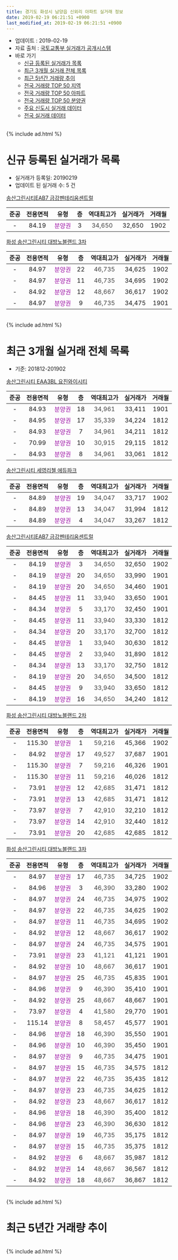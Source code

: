 ```yaml
---
title: 경기도 화성시 남양읍 신외리 아파트 실거래 정보
date: 2019-02-19 06:21:51 +0900
last_modified_at: 2019-02-19 06:21:51 +0900
---
```


* 업데이트 : 2019-02-19
* 자료 출처 : [국토교통부 실거래가 공개시스템](http://rt.molit.go.kr)
* 바로 가기
    * [신규 등록된 실거래가 목록](#신규-등록된-실거래가-목록)
    * [최근 3개월 실거래 전체 목록](#최근-3개월-실거래-전체-목록)
    * [최근 5년간 거래량 추이](#최근-5년간-거래량-추이)
    * [전국 거래량 TOP 50 지역](https://ayogom.github.io/apt-trade-info/최근-3개월-전국에서-가장-거래가-많이-발생한-지역)
    * [전국 거래량 TOP 50 아파트](https://ayogom.github.io/apt-trade-info/최근-3개월-전국에서-가장-거래가-많이-발생한-아파트)
    * [전국 거래량 TOP 50 분양권](https://ayogom.github.io/apt-trade-info/최근-3개월-전국에서-가장-거래가-많이-발생한-분양권)
    * [주요 신도시 실거래 데이터](https://ayogom.github.io/apt-trade-info/주요-신도시)
    * [전국 실거래 데이터](https://ayogom.github.io/apt-trade-info/전국)
<br>
{% include ad.html %}
<br>

# 신규 등록된 실거래가 목록
* 실거래가 등록일: 20190219
* 업데이트 된 실거래 수: 5 건


[송산그린시티EAB7 금강펜테리움센트럴](https://search.naver.com/search.naver?query=%EA%B2%BD%EA%B8%B0%EB%8F%84+%ED%99%94%EC%84%B1%EC%8B%9C+%EB%82%A8%EC%96%91%EC%9D%8D+%EC%8B%A0%EC%99%B8%EB%A6%AC+%EC%86%A1%EC%82%B0%EA%B7%B8%EB%A6%B0%EC%8B%9C%ED%8B%B0EAB7+%EA%B8%88%EA%B0%95%ED%8E%9C%ED%85%8C%EB%A6%AC%EC%9B%80%EC%84%BC%ED%8A%B8%EB%9F%B4)

|준공|전용면적|유형|층|역대최고가|실거래가|거래월|
|:---:|:---:|:---:|:---:|:---:|:---:|:---:|
|-|84.19|<span style="color:#9C11A5">분양권</span>|3|<span style="color:#444444">34,650</span>|32,650|1902|

[화성 송산그린시티 대방노블랜드 3차](https://search.naver.com/search.naver?query=%EA%B2%BD%EA%B8%B0%EB%8F%84+%ED%99%94%EC%84%B1%EC%8B%9C+%EB%82%A8%EC%96%91%EC%9D%8D+%EC%8B%A0%EC%99%B8%EB%A6%AC+%ED%99%94%EC%84%B1+%EC%86%A1%EC%82%B0%EA%B7%B8%EB%A6%B0%EC%8B%9C%ED%8B%B0+%EB%8C%80%EB%B0%A9%EB%85%B8%EB%B8%94%EB%9E%9C%EB%93%9C+3%EC%B0%A8)

|준공|전용면적|유형|층|역대최고가|실거래가|거래월|
|:---:|:---:|:---:|:---:|:---:|:---:|:---:|
|-|84.97|<span style="color:#9C11A5">분양권</span>|22|<span style="color:#444444">46,735</span>|34,625|1902|
|-|84.97|<span style="color:#9C11A5">분양권</span>|11|<span style="color:#444444">46,735</span>|34,695|1902|
|-|84.92|<span style="color:#9C11A5">분양권</span>|12|<span style="color:#444444">48,667</span>|36,617|1902|
|-|84.97|<span style="color:#9C11A5">분양권</span>|9|<span style="color:#444444">46,735</span>|34,475|1901|


<br>
{% include ad.html %}
<br>

# 최근 3개월 실거래 전체 목록
* 기준: 201812-201902


[송산그린시티 EAA3BL 요진와이시티](https://search.naver.com/search.naver?query=%EA%B2%BD%EA%B8%B0%EB%8F%84+%ED%99%94%EC%84%B1%EC%8B%9C+%EB%82%A8%EC%96%91%EC%9D%8D+%EC%8B%A0%EC%99%B8%EB%A6%AC+%EC%86%A1%EC%82%B0%EA%B7%B8%EB%A6%B0%EC%8B%9C%ED%8B%B0+EAA3BL+%EC%9A%94%EC%A7%84%EC%99%80%EC%9D%B4%EC%8B%9C%ED%8B%B0)

|준공|전용면적|유형|층|역대최고가|실거래가|거래월|
|:---:|:---:|:---:|:---:|:---:|:---:|:---:|
|-|84.93|<span style="color:#9C11A5">분양권</span>|18|<span style="color:#444444">34,961</span>|33,411|1901|
|-|84.95|<span style="color:#9C11A5">분양권</span>|17|<span style="color:#444444">35,339</span>|34,224|1812|
|-|84.93|<span style="color:#9C11A5">분양권</span>|7|<span style="color:#444444">34,961</span>|34,211|1812|
|-|70.99|<span style="color:#9C11A5">분양권</span>|10|<span style="color:#444444">30,915</span>|29,115|1812|
|-|84.93|<span style="color:#9C11A5">분양권</span>|8|<span style="color:#444444">34,961</span>|33,061|1812|

[송산그린시티 세영리첼 에듀파크](https://search.naver.com/search.naver?query=%EA%B2%BD%EA%B8%B0%EB%8F%84+%ED%99%94%EC%84%B1%EC%8B%9C+%EB%82%A8%EC%96%91%EC%9D%8D+%EC%8B%A0%EC%99%B8%EB%A6%AC+%EC%86%A1%EC%82%B0%EA%B7%B8%EB%A6%B0%EC%8B%9C%ED%8B%B0+%EC%84%B8%EC%98%81%EB%A6%AC%EC%B2%BC+%EC%97%90%EB%93%80%ED%8C%8C%ED%81%AC)

|준공|전용면적|유형|층|역대최고가|실거래가|거래월|
|:---:|:---:|:---:|:---:|:---:|:---:|:---:|
|-|84.89|<span style="color:#9C11A5">분양권</span>|19|<span style="color:#444444">34,047</span>|33,717|1902|
|-|84.89|<span style="color:#9C11A5">분양권</span>|13|<span style="color:#444444">34,047</span>|31,994|1812|
|-|84.89|<span style="color:#9C11A5">분양권</span>|4|<span style="color:#444444">34,047</span>|33,267|1812|

[송산그린시티EAB7 금강펜테리움센트럴](https://search.naver.com/search.naver?query=%EA%B2%BD%EA%B8%B0%EB%8F%84+%ED%99%94%EC%84%B1%EC%8B%9C+%EB%82%A8%EC%96%91%EC%9D%8D+%EC%8B%A0%EC%99%B8%EB%A6%AC+%EC%86%A1%EC%82%B0%EA%B7%B8%EB%A6%B0%EC%8B%9C%ED%8B%B0EAB7+%EA%B8%88%EA%B0%95%ED%8E%9C%ED%85%8C%EB%A6%AC%EC%9B%80%EC%84%BC%ED%8A%B8%EB%9F%B4)

|준공|전용면적|유형|층|역대최고가|실거래가|거래월|
|:---:|:---:|:---:|:---:|:---:|:---:|:---:|
|-|84.19|<span style="color:#9C11A5">분양권</span>|3|<span style="color:#444444">34,650</span>|32,650|1902|
|-|84.19|<span style="color:#9C11A5">분양권</span>|20|<span style="color:#444444">34,650</span>|33,990|1901|
|-|84.19|<span style="color:#9C11A5">분양권</span>|20|<span style="color:#444444">34,650</span>|34,460|1901|
|-|84.45|<span style="color:#9C11A5">분양권</span>|11|<span style="color:#444444">33,940</span>|33,650|1901|
|-|84.34|<span style="color:#9C11A5">분양권</span>|5|<span style="color:#444444">33,170</span>|32,450|1901|
|-|84.45|<span style="color:#9C11A5">분양권</span>|11|<span style="color:#444444">33,940</span>|33,330|1812|
|-|84.34|<span style="color:#9C11A5">분양권</span>|20|<span style="color:#444444">33,170</span>|32,700|1812|
|-|84.45|<span style="color:#9C11A5">분양권</span>|1|<span style="color:#444444">33,940</span>|30,630|1812|
|-|84.45|<span style="color:#9C11A5">분양권</span>|2|<span style="color:#444444">33,940</span>|31,890|1812|
|-|84.34|<span style="color:#9C11A5">분양권</span>|13|<span style="color:#444444">33,170</span>|32,750|1812|
|-|84.19|<span style="color:#9C11A5">분양권</span>|20|<span style="color:#444444">34,650</span>|34,500|1812|
|-|84.45|<span style="color:#9C11A5">분양권</span>|9|<span style="color:#444444">33,940</span>|33,650|1812|
|-|84.19|<span style="color:#9C11A5">분양권</span>|16|<span style="color:#444444">34,650</span>|34,240|1812|

[화성 송산그린시티 대방노블랜드 2차](https://search.naver.com/search.naver?query=%EA%B2%BD%EA%B8%B0%EB%8F%84+%ED%99%94%EC%84%B1%EC%8B%9C+%EB%82%A8%EC%96%91%EC%9D%8D+%EC%8B%A0%EC%99%B8%EB%A6%AC+%ED%99%94%EC%84%B1+%EC%86%A1%EC%82%B0%EA%B7%B8%EB%A6%B0%EC%8B%9C%ED%8B%B0+%EB%8C%80%EB%B0%A9%EB%85%B8%EB%B8%94%EB%9E%9C%EB%93%9C+2%EC%B0%A8)

|준공|전용면적|유형|층|역대최고가|실거래가|거래월|
|:---:|:---:|:---:|:---:|:---:|:---:|:---:|
|-|115.30|<span style="color:#9C11A5">분양권</span>|1|<span style="color:#444444">59,216</span>|45,366|1902|
|-|84.92|<span style="color:#9C11A5">분양권</span>|17|<span style="color:#444444">49,527</span>|37,687|1901|
|-|115.30|<span style="color:#9C11A5">분양권</span>|7|<span style="color:#444444">59,216</span>|46,326|1901|
|-|115.30|<span style="color:#9C11A5">분양권</span>|11|<span style="color:#444444">59,216</span>|46,026|1812|
|-|73.91|<span style="color:#9C11A5">분양권</span>|12|<span style="color:#444444">42,685</span>|31,471|1812|
|-|73.91|<span style="color:#9C11A5">분양권</span>|13|<span style="color:#444444">42,685</span>|31,471|1812|
|-|73.97|<span style="color:#9C11A5">분양권</span>|7|<span style="color:#444444">42,910</span>|32,210|1812|
|-|73.97|<span style="color:#9C11A5">분양권</span>|14|<span style="color:#444444">42,910</span>|32,440|1812|
|-|73.91|<span style="color:#9C11A5">분양권</span>|20|<span style="color:#444444">42,685</span>|42,685|1812|

[화성 송산그린시티 대방노블랜드 3차](https://search.naver.com/search.naver?query=%EA%B2%BD%EA%B8%B0%EB%8F%84+%ED%99%94%EC%84%B1%EC%8B%9C+%EB%82%A8%EC%96%91%EC%9D%8D+%EC%8B%A0%EC%99%B8%EB%A6%AC+%ED%99%94%EC%84%B1+%EC%86%A1%EC%82%B0%EA%B7%B8%EB%A6%B0%EC%8B%9C%ED%8B%B0+%EB%8C%80%EB%B0%A9%EB%85%B8%EB%B8%94%EB%9E%9C%EB%93%9C+3%EC%B0%A8)

|준공|전용면적|유형|층|역대최고가|실거래가|거래월|
|:---:|:---:|:---:|:---:|:---:|:---:|:---:|
|-|84.97|<span style="color:#9C11A5">분양권</span>|17|<span style="color:#444444">46,735</span>|34,725|1902|
|-|84.96|<span style="color:#9C11A5">분양권</span>|3|<span style="color:#444444">46,390</span>|33,280|1902|
|-|84.97|<span style="color:#9C11A5">분양권</span>|24|<span style="color:#444444">46,735</span>|34,975|1902|
|-|84.97|<span style="color:#9C11A5">분양권</span>|22|<span style="color:#444444">46,735</span>|34,625|1902|
|-|84.97|<span style="color:#9C11A5">분양권</span>|11|<span style="color:#444444">46,735</span>|34,695|1902|
|-|84.92|<span style="color:#9C11A5">분양권</span>|12|<span style="color:#444444">48,667</span>|36,617|1902|
|-|84.97|<span style="color:#9C11A5">분양권</span>|24|<span style="color:#444444">46,735</span>|34,575|1901|
|-|73.91|<span style="color:#9C11A5">분양권</span>|23|<span style="color:#444444">41,121</span>|41,121|1901|
|-|84.92|<span style="color:#9C11A5">분양권</span>|10|<span style="color:#444444">48,667</span>|36,617|1901|
|-|84.97|<span style="color:#9C11A5">분양권</span>|25|<span style="color:#444444">46,735</span>|45,835|1901|
|-|84.96|<span style="color:#9C11A5">분양권</span>|9|<span style="color:#444444">46,390</span>|35,410|1901|
|-|84.92|<span style="color:#9C11A5">분양권</span>|25|<span style="color:#444444">48,667</span>|48,667|1901|
|-|73.97|<span style="color:#9C11A5">분양권</span>|4|<span style="color:#444444">41,580</span>|29,770|1901|
|-|115.14|<span style="color:#9C11A5">분양권</span>|8|<span style="color:#444444">58,457</span>|45,577|1901|
|-|84.96|<span style="color:#9C11A5">분양권</span>|18|<span style="color:#444444">46,390</span>|35,550|1901|
|-|84.96|<span style="color:#9C11A5">분양권</span>|10|<span style="color:#444444">46,390</span>|35,450|1901|
|-|84.97|<span style="color:#9C11A5">분양권</span>|9|<span style="color:#444444">46,735</span>|34,475|1901|
|-|84.97|<span style="color:#9C11A5">분양권</span>|15|<span style="color:#444444">46,735</span>|34,575|1812|
|-|84.97|<span style="color:#9C11A5">분양권</span>|22|<span style="color:#444444">46,735</span>|35,435|1812|
|-|84.97|<span style="color:#9C11A5">분양권</span>|23|<span style="color:#444444">46,735</span>|34,625|1812|
|-|84.92|<span style="color:#9C11A5">분양권</span>|23|<span style="color:#444444">48,667</span>|36,617|1812|
|-|84.96|<span style="color:#9C11A5">분양권</span>|18|<span style="color:#444444">46,390</span>|35,400|1812|
|-|84.96|<span style="color:#9C11A5">분양권</span>|23|<span style="color:#444444">46,390</span>|36,630|1812|
|-|84.97|<span style="color:#9C11A5">분양권</span>|19|<span style="color:#444444">46,735</span>|35,175|1812|
|-|84.97|<span style="color:#9C11A5">분양권</span>|15|<span style="color:#444444">46,735</span>|35,375|1812|
|-|84.92|<span style="color:#9C11A5">분양권</span>|6|<span style="color:#444444">48,667</span>|35,987|1812|
|-|84.92|<span style="color:#9C11A5">분양권</span>|14|<span style="color:#444444">48,667</span>|36,567|1812|
|-|84.92|<span style="color:#9C11A5">분양권</span>|18|<span style="color:#444444">48,667</span>|36,867|1812|


<br>
{% include ad.html %}
<br>

# 최근 5년간 거래량 추이


<div style="width:100%;">
    <canvas id="deal_progress" height="200"></canvas>
</div>

<script>
new Chart(document.getElementById("deal_progress"), {
    type: 'line',
    data: {
        labels: ['201402','201403','201404','201405','201406','201407','201408','201409','201410','201411','201412','201501','201502','201503','201504','201505','201506','201507','201508','201509','201510','201511','201512','201601','201602','201603','201604','201605','201606','201607','201608','201609','201610','201611','201612','201701','201702','201703','201704','201705','201706','201707','201708','201709','201710','201711','201712','201801','201802','201803','201804','201805','201806','201807','201808','201809','201810','201811','201812','201901','201902'],
        datasets: [{
            label: '매매',
            pointRadius: 1,
            data: [0, 0, 0, 0, 0, 0, 0, 0, 0, 0, 0, 0, 0, 0, 0, 0, 0, 0, 0, 0, 0, 0, 0, 0, 0, 0, 0, 0, 0, 0, 0, 0, 0, 0, 0, 0, 0, 0, 0, 0, 0, 0, 0, 0, 0, 0, 0, 76, 62, 66, 37, 65, 74, 68, 80, 108, 103, 48, 31, 18, 9],
            borderColor: "rgba(255, 201, 14, 1)",
            backgroundColor: "rgba(255, 201, 14, 0.5)",
            fill: false,
            lineTension: 0
        },{
            label: '전월세',
            pointRadius: 1,
            data: [0, 0, 0, 0, 0, 0, 0, 0, 0, 0, 0, 0, 0, 0, 0, 0, 0, 0, 0, 0, 0, 0, 0, 0, 0, 0, 0, 0, 0, 0, 0, 0, 0, 0, 0, 0, 0, 0, 0, 0, 0, 0, 0, 0, 0, 0, 0, 1, 2, 2, 0, 0, 0, 0, 0, 0, 0, 0, 0, 0, 0],
            borderColor: "rgba(0, 141, 185, 1)",
            backgroundColor: "rgba(0, 141, 185, 0.5)",
            fill: false,
            lineTension: 0
        }
        ]
    },
    options: {
        responsive: true,
        title: {
            display: false
        },
        tooltips: {
            mode: 'index',
            intersect: false
        },
        hover: {
            mode: 'nearest',
            intersect: true
        },
        scales: {
            xAxes: [{
                display: true,
                scaleLabel: {
                    display: true,
                    labelString: '년/월'
                }
            }],
            yAxes: [{
                display: true,
                ticks: {
                    suggestedMin: 0,
                },
                scaleLabel: {
                    display: true,
                    labelString: '실거래 수'
                }
            }]
        }
    }
});

</script>


<br>
{% include ad.html %}
<br>

